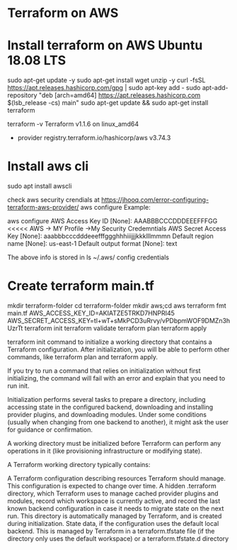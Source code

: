 # Terraform on AWS
# Install terraform on AWS Ubuntu 18.08 LTS 

sudo apt-get update -y
sudo apt-get install wget unzip -y
curl -fsSL https://apt.releases.hashicorp.com/gpg | sudo apt-key add -
sudo apt-add-repository "deb [arch=amd64] https://apt.releases.hashicorp.com $(lsb_release -cs) main"
sudo apt-get update && sudo apt-get install terraform

terraform -v
Terraform v1.1.6
on linux_amd64
+ provider registry.terraform.io/hashicorp/aws v3.74.3


# Install aws cli 
sudo apt install awscli

check aws security crendials at https://jhooq.com/error-configuring-terraform-aws-provider/
aws configure
Example: 

aws configure
AWS Access Key ID [None]: AAABBBCCCDDDEEEFFFGG      <<<<< AWS -> MY Profile ->My Security Credemntials 
AWS Secret Access Key [None]: aaabbbcccdddeeefffggghhhiiijjjkkklllmmmn
Default region name [None]: us-east-1
Default output format [None]: text

The above info is stored in 
ls ~/.aws/
config  credentials

# Create terraform main.tf
mkdir terraform-folder
cd terraform-folder
mkdir aws;cd aws
terraform fmt main.tf
AWS_ACCESS_KEY_ID=AKIATZE5TRKD7HNPRI45 AWS_SECRET_ACCESS_KEY=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 terraform init
terraform validate
terraform plan
terraform apply

terraform init command to initialize a working directory that contains a Terraform configuration. After initialization, you will be able to perform other commands, like terraform plan and terraform apply.

If you try to run a command that relies on initialization without first initializing, the command will fail with an error and explain that you need to run init.

Initialization performs several tasks to prepare a directory, including accessing state in the configured backend, downloading and installing provider plugins, and downloading modules. Under some conditions (usually when changing from one backend to another), it might ask the user for guidance or confirmation.


A working directory must be initialized before Terraform can perform any operations in it (like provisioning infrastructure or modifying state).

A Terraform working directory typically contains:

A Terraform configuration describing resources Terraform should manage. This configuration is expected to change over time.
A hidden .terraform directory, which Terraform uses to manage cached provider plugins and modules, record which workspace is currently active, and record the last known backend configuration in case it needs to migrate state on the next run. This directory is automatically managed by Terraform, and is created during initialization.
State data, if the configuration uses the default local backend. This is managed by Terraform in a terraform.tfstate file (if the directory only uses the default workspace) or a terraform.tfstate.d directory

